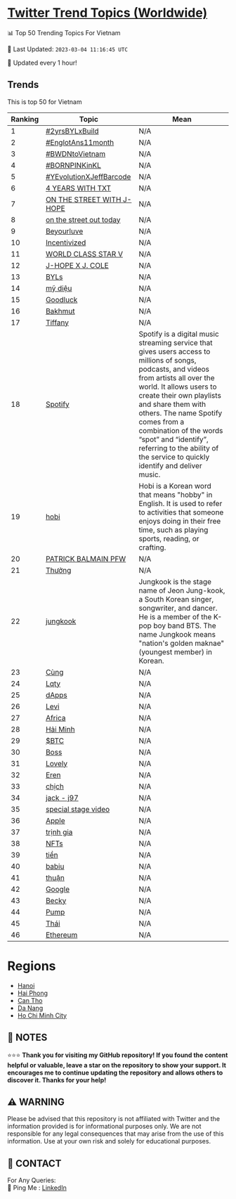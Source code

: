 [Twitter Trend Topics (Worldwide)](https://github.com/ErcinDedeoglu/Twitter-Trend-Topics)
==========


📊 Top 50 Trending Topics For Vietnam

📆 Last Updated: `2023-03-04 11:16:45 UTC`

🔧 Updated every 1 hour!


## Trends

This is top 50 for Vietnam

| Ranking | Topic | Mean |
| ------- | ------------ | ------------ |
| 1 | [#2yrsBYLxBuild](http://twitter.com/search?q=%232yrsBYLxBuild) | N/A |
| 2 | [#EnglotAns11month](http://twitter.com/search?q=%23EnglotAns11month) | N/A |
| 3 | [#BWDNtoVietnam](http://twitter.com/search?q=%23BWDNtoVietnam) | N/A |
| 4 | [#BORNPINKinKL](http://twitter.com/search?q=%23BORNPINKinKL) | N/A |
| 5 | [#YEvolutionXJeffBarcode](http://twitter.com/search?q=%23YEvolutionXJeffBarcode) | N/A |
| 6 | [4 YEARS WITH TXT](http://twitter.com/search?q=4+YEARS+WITH+TXT) | N/A |
| 7 | [ON THE STREET WITH J-HOPE](http://twitter.com/search?q=ON+THE+STREET+WITH+J-HOPE) | N/A |
| 8 | [on the street out today](http://twitter.com/search?q=on+the+street+out+today) | N/A |
| 9 | [Beyourluve](http://twitter.com/search?q=Beyourluve) | N/A |
| 10 | [Incentivized](http://twitter.com/search?q=Incentivized) | N/A |
| 11 | [WORLD CLASS STAR V](http://twitter.com/search?q=WORLD+CLASS+STAR+V) | N/A |
| 12 | [J-HOPE X J. COLE](http://twitter.com/search?q=J-HOPE+X+J.+COLE) | N/A |
| 13 | [BYLs](http://twitter.com/search?q=BYLs) | N/A |
| 14 | [mỹ diệu](http://twitter.com/search?q=m%e1%bb%b9+di%e1%bb%87u) | N/A |
| 15 | [Goodluck](http://twitter.com/search?q=Goodluck) | N/A |
| 16 | [Bakhmut](http://twitter.com/search?q=Bakhmut) | N/A |
| 17 | [Tiffany](http://twitter.com/search?q=Tiffany) | N/A |
| 18 | [Spotify](http://twitter.com/search?q=Spotify) | Spotify is a digital music streaming service that gives users access to millions of songs, podcasts, and videos from artists all over the world. It allows users to create their own playlists and share them with others. The name Spotify comes from a combination of the words “spot” and “identify”, referring to the ability of the service to quickly identify and deliver music. |
| 19 | [hobi](http://twitter.com/search?q=hobi) | Hobi is a Korean word that means "hobby" in English. It is used to refer to activities that someone enjoys doing in their free time, such as playing sports, reading, or crafting. |
| 20 | [PATRICK BALMAIN PFW](http://twitter.com/search?q=PATRICK+BALMAIN+PFW) | N/A |
| 21 | [Thưởng](http://twitter.com/search?q=Th%c6%b0%e1%bb%9fng) | N/A |
| 22 | [jungkook](http://twitter.com/search?q=jungkook) | Jungkook is the stage name of Jeon Jung-kook, a South Korean singer, songwriter, and dancer. He is a member of the K-pop boy band BTS. The name Jungkook means "nation's golden maknae" (youngest member) in Korean. |
| 23 | [Cùng](http://twitter.com/search?q=C%c3%b9ng) | N/A |
| 24 | [Lqty](http://twitter.com/search?q=Lqty) | N/A |
| 25 | [dApps](http://twitter.com/search?q=dApps) | N/A |
| 26 | [Levi](http://twitter.com/search?q=Levi) | N/A |
| 27 | [Africa](http://twitter.com/search?q=Africa) | N/A |
| 28 | [Hải Minh](http://twitter.com/search?q=H%e1%ba%a3i+Minh) | N/A |
| 29 | [$BTC](http://twitter.com/search?q=%24BTC) | N/A |
| 30 | [Boss](http://twitter.com/search?q=Boss) | N/A |
| 31 | [Lovely](http://twitter.com/search?q=Lovely) | N/A |
| 32 | [Eren](http://twitter.com/search?q=Eren) | N/A |
| 33 | [chịch](http://twitter.com/search?q=ch%e1%bb%8bch) | N/A |
| 34 | [jack - j97](http://twitter.com/search?q=jack+-+j97) | N/A |
| 35 | [special stage video](http://twitter.com/search?q=special+stage+video) | N/A |
| 36 | [Apple](http://twitter.com/search?q=Apple) | N/A |
| 37 | [trịnh gia](http://twitter.com/search?q=tr%e1%bb%8bnh+gia) | N/A |
| 38 | [NFTs](http://twitter.com/search?q=NFTs) | N/A |
| 39 | [tiền](http://twitter.com/search?q=ti%e1%bb%81n) | N/A |
| 40 | [babiu](http://twitter.com/search?q=babiu) | N/A |
| 41 | [thuận](http://twitter.com/search?q=thu%e1%ba%adn) | N/A |
| 42 | [Google](http://twitter.com/search?q=Google) | N/A |
| 43 | [Becky](http://twitter.com/search?q=Becky) | N/A |
| 44 | [Pump](http://twitter.com/search?q=Pump) | N/A |
| 45 | [Thái](http://twitter.com/search?q=Th%c3%a1i) | N/A |
| 46 | [Ethereum](http://twitter.com/search?q=Ethereum) | N/A |



# Regions

* [Hanoi](</Vietnam/Hanoi.md>)
* [Hai Phong](</Vietnam/Hai Phong.md>)
* [Can Tho](</Vietnam/Can Tho.md>)
* [Da Nang](</Vietnam/Da Nang.md>)
* [Ho Chi Minh City](</Vietnam/Ho Chi Minh City.md>)



## 📝 NOTES

⭐⭐⭐ **Thank you for visiting my GitHub repository! If you found the content helpful or valuable, leave a star on the repository to show your support. It encourages me to continue updating the repository and allows others to discover it. Thanks for your help!**


## ⚠️ WARNING

Please be advised that this repository is not affiliated with Twitter and the information provided is for informational purposes only. We are not responsible for any legal consequences that may arise from the use of this information. Use at your own risk and solely for educational purposes.


## 📨 CONTACT

 For Any Queries:  
            🏓 Ping Me : [LinkedIn](https://www.linkedin.com/in/ercindedeoglu/)
